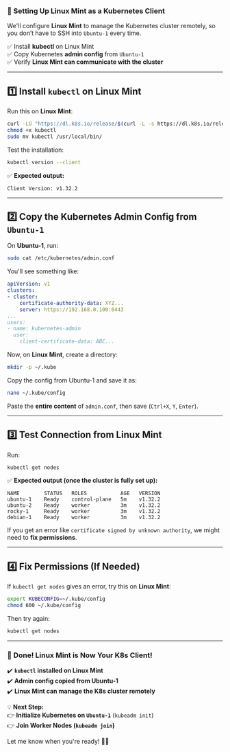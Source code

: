### **🚀 Setting Up Linux Mint as a Kubernetes Client**  

We'll configure **Linux Mint** to manage the Kubernetes cluster remotely, so you don’t have to SSH into `Ubuntu-1` every time.  

✅ Install **kubectl** on Linux Mint  
✅ Copy Kubernetes **admin config** from `Ubuntu-1`  
✅ Verify **Linux Mint can communicate with the cluster**  

---

## **1️⃣ Install `kubectl` on Linux Mint**  
Run this on **Linux Mint**:  
```bash
curl -LO "https://dl.k8s.io/release/$(curl -L -s https://dl.k8s.io/release/stable.txt)/bin/linux/amd64/kubectl"
chmod +x kubectl
sudo mv kubectl /usr/local/bin/
```
Test the installation:  
```bash
kubectl version --client
```
✅ **Expected output:**  
```
Client Version: v1.32.2
```

---

## **2️⃣ Copy the Kubernetes Admin Config from `Ubuntu-1`**  
On **Ubuntu-1**, run:  
```bash
sudo cat /etc/kubernetes/admin.conf
```
You'll see something like:  
```yaml
apiVersion: v1
clusters:
- cluster:
    certificate-authority-data: XYZ...
    server: https://192.168.0.100:6443
...
users:
- name: kubernetes-admin
  user:
    client-certificate-data: ABC...
```

Now, on **Linux Mint**, create a directory:  
```bash
mkdir -p ~/.kube
```
Copy the config from Ubuntu-1 and save it as:  
```bash
nano ~/.kube/config
```
Paste the **entire content** of `admin.conf`, then save (`Ctrl+X`, `Y`, `Enter`).

---

## **3️⃣ Test Connection from Linux Mint**  
Run:  
```bash
kubectl get nodes
```
✅ **Expected output (once the cluster is fully set up):**  
```
NAME        STATUS   ROLES           AGE   VERSION
ubuntu-1    Ready    control-plane   5m    v1.32.2
ubuntu-2    Ready    worker          3m    v1.32.2
rocky-1     Ready    worker          3m    v1.32.2
debian-1    Ready    worker          3m    v1.32.2
```
If you get an error like `certificate signed by unknown authority`, we might need to **fix permissions**.

---

## **4️⃣ Fix Permissions (If Needed)**
If `kubectl get nodes` gives an error, try this on **Linux Mint**:  
```bash
export KUBECONFIG=~/.kube/config
chmod 600 ~/.kube/config
```
Then try again:  
```bash
kubectl get nodes
```

---

### **🎉 Done! Linux Mint is Now Your K8s Client!**
✔️ **`kubectl` installed on Linux Mint**  
✔️ **Admin config copied from Ubuntu-1**  
✔️ **Linux Mint can manage the K8s cluster remotely**  

💡 **Next Step:**  
👉 **Initialize Kubernetes on `Ubuntu-1`** (`kubeadm init`)  
👉 **Join Worker Nodes (`kubeadm join`)**  

Let me know when you're ready! 🚀🔥